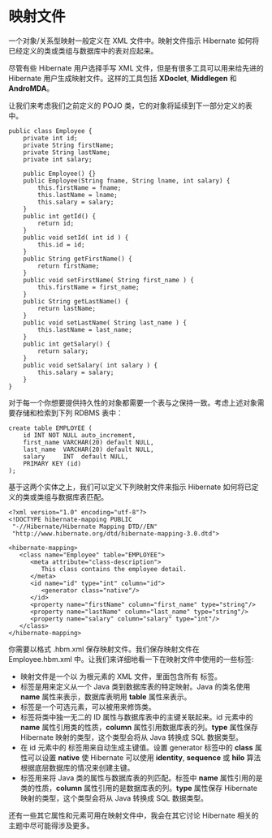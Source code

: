 # 映射文件

一个对象/关系型映射一般定义在 XML 文件中。映射文件指示 Hibernate 如何将已经定义的类或类组与数据库中的表对应起来。  

尽管有些 Hibernate 用户选择手写 XML 文件，但是有很多工具可以用来给先进的 Hibernate 用户生成映射文件。这样的工具包括 **XDoclet**, **Middlegen** 和 **AndroMDA**。  

让我们来考虑我们之前定义的 POJO 类，它的对象将延续到下一部分定义的表中。  

```
public class Employee {
    private int id;
    private String firstName; 
    private String lastName;   
    private int salary;  

    public Employee() {}
    public Employee(String fname, String lname, int salary) {
        this.firstName = fname;
        this.lastName = lname;
        this.salary = salary;
    }
    public int getId() {
        return id;
    }
    public void setId( int id ) {
        this.id = id;
    }
    public String getFirstName() {
        return firstName;
    }
    public void setFirstName( String first_name ) {
        this.firstName = first_name;
    }
    public String getLastName() {
        return lastName;
    }
    public void setLastName( String last_name ) {
        this.lastName = last_name;
    }
    public int getSalary() {
        return salary;
    }
    public void setSalary( int salary ) {
        this.salary = salary;
    }
}
```

对于每一个你想要提供持久性的对象都需要一个表与之保持一致。考虑上述对象需要存储和检索到下列 RDBMS 表中：  

```
create table EMPLOYEE (
    id INT NOT NULL auto_increment,
    first_name VARCHAR(20) default NULL,
    last_name  VARCHAR(20) default NULL,
    salary     INT  default NULL,
    PRIMARY KEY (id)
);
```

基于这两个实体之上，我们可以定义下列映射文件来指示 Hibernate 如何将已定义的类或类组与数据库表匹配。  

```
<?xml version="1.0" encoding="utf-8"?>
<!DOCTYPE hibernate-mapping PUBLIC 
 "-//Hibernate/Hibernate Mapping DTD//EN"
 "http://www.hibernate.org/dtd/hibernate-mapping-3.0.dtd"> 

<hibernate-mapping>
   <class name="Employee" table="EMPLOYEE">
      <meta attribute="class-description">
         This class contains the employee detail. 
      </meta>
      <id name="id" type="int" column="id">
         <generator class="native"/>
      </id>
      <property name="firstName" column="first_name" type="string"/>
      <property name="lastName" column="last_name" type="string"/>
      <property name="salary" column="salary" type="int"/>
   </class>
</hibernate-mapping>
```

你需要以格式 <classname>.hbm.xml 保存映射文件。我们保存映射文件在 Employee.hbm.xml 中。让我们来详细地看一下在映射文件中使用的一些标签:  

- 映射文件是一个以 **<hibernate-mapping>** 为根元素的 XML 文件，里面包含所有 <class> 标签。
- **<class>** 标签是用来定义从一个 Java 类到数据库表的特定映射。Java 的类名使用 **name** 属性来表示，数据库表明用 **table** 属性来表示。
- **<meta>** 标签是一个可选元素，可以被用来修饰类。
- **<id>** 标签将类中独一无二的 ID 属性与数据库表中的主键关联起来。id 元素中的 **name** 属性引用类的性质，**column** 属性引用数据库表的列。**type** 属性保存 Hibernate 映射的类型，这个类型会将从 Java 转换成 SQL 数据类型。
- 在 id 元素中的 **<generator>** 标签用来自动生成主键值。设置 generator 标签中的 **class** 属性可以设置 **native** 使 Hibernate 可以使用 **identity**, **sequence** 或 **hilo** 算法根据底层数据库的情况来创建主键。
- **<property>** 标签用来将 Java 类的属性与数据库表的列匹配。标签中 **name** 属性引用的是类的性质，**column** 属性引用的是数据库表的列。**type** 属性保存 Hibernate 映射的类型，这个类型会将从 Java 转换成 SQL 数据类型。

还有一些其它属性和元素可用在映射文件中，我会在其它讨论 Hibernate 相关的主题中尽可能得涉及更多。